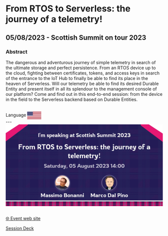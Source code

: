 # From RTOS to Serverless: the journey of a telemetry!
## 05/08/2023 - Scottish Summit on tour 2023 
### Abstract
The dangerous and adventurous journey of simple telemetry in search of the ultimate storage and perfect persistence. From an RTOS device up to the cloud, fighting between certificates, tokens, and access keys in search of the entrance to the IoT Hub to finally be able to find its place in the heaven of Serverless. Will our telemetry be able to find its desired Durable Entity and present itself in all its splendour to the management console of our platform? Come and find out in this end-to-end session: from the device in the field to the Serverless backend based on Durable Entities.


<br/>
Language <img width="45" src="https://raw.githubusercontent.com/dpcons/DPCons/Dev/Resources/FlagUSA.svg" style="vertical-align:middle">
<br/>
---

<br/>
 <img  src="https://github.com/dpcons/DPCons/blob/main/Resources/Images/20230508-Bonanni_Dal_Pino_-_From_RTOS_to_Serverless_the_journey_of_a_telemetry_443875.jpeg" style="vertical-align:middle">
<br/>


<br/>
<p>
<a href="https://scottishsummit.com/#">🌐 Event web site</a>
</p>

<p>
<a href="https://github.com/dpcons/DPCons/blob/main/Decks/MVPSummit23-Template.pptx" 
target="_blank">Session Deck</a>
</a>
</p>
